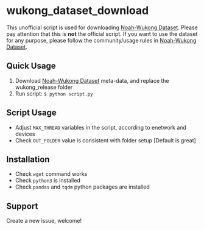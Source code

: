 # wukong_dataset_download

This unofficial script is used for downloading [Noah-Wukong Dataset](https://wukong-dataset.github.io/wukong-dataset/index.html). Please pay attention that this is **not** the official script. If you want to use the dataset for any purpose, please follow the community/usage rules in [Noah-Wukong Dataset](https://wukong-dataset.github.io/wukong-dataset/index.html).


## Quick Usage 
1. Download [Noah-Wukong Dataset](https://wukong-dataset.github.io/wukong-dataset/index.html) meta-data, and replace the wukong_release folder
2. Run script: `$ python script.py`

## Script Usage
 - Adjust `MAX_THREAD` variables in the script, according to enetwork and devices
 - Check `OUT_FOLDER` value is consistent with folder setup [Default is great]

## Installation
 - Check `wget` command works
 - Check `python3` is installed
 - Check `pandas` and `tqdm` python packages are installed

## Support
Create a new issue, welcome!